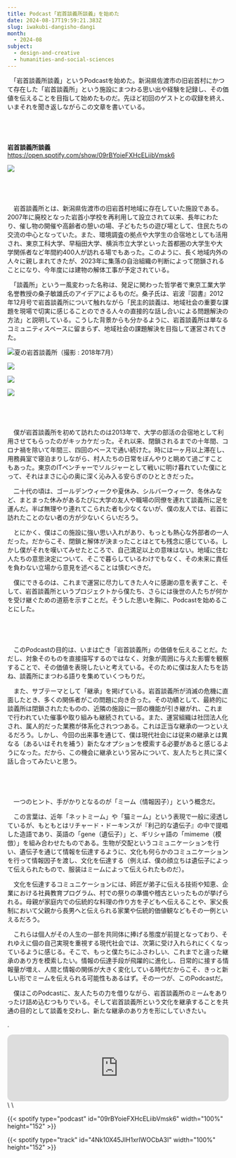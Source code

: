 ```yaml
---
title: Podcast「岩首談義所談義」を始めた
date: 2024-08-17T19:59:21.383Z
slug: iwakubi-dangisho-dangi
month:
  - 2024-08
subject:
  - design-and-creative
  - humanities-and-social-sciences
---
```

　「岩首談義所談義」というPodcastを始めた。新潟県佐渡市の旧岩首村にかつて存在した「岩首談義所」という施設にまつわる思い出や経験を記録し、その価値を伝えることを目指して始めたものだ。先ほど初回のゲストとの収録を終え、いまそれを聞き返しながらこの文章を書いている。

###### 　﻿

**岩首談義所談義**\
<https://open.spotify.com/show/09rBYoieFXHcELiibVmsk6>

![](/images/diary/iwakubi-dangisho-dangi/8.webp)

###### 　﻿

　岩首談義所とは、新潟県佐渡市の旧岩首村地域に存在していた施設である。2007年に廃校となった岩首小学校を再利用して設立されて以来、長年にわたり、催し物の開催や高齢者の憩いの場、子どもたちの遊び場として、住民たちの交流の中心となっていた。また、環境調査の拠点や大学生の合宿地としても活用され、東京工科大学、早稲田大学、横浜市立大学といった首都圏の大学生や大学関係者など年間約400人が訪れる場でもあった。このように、長く地域内外の人々に親しまれてきたが、2023年に集落の自治組織の判断によって閉鎖されることになり、今年度には建物の解体工事が予定されている。

　「談義所」という一風変わった名称は、発足に関わった哲学者で東京工業大学名誉教授の桑子敏雄氏のアイデアによるものだ。桑子氏は、岩波『図書』2012年12月号で岩首談義所について触れながら「民主的談義は、地域社会の重要な課題を現場で切実に感じることのできる人々の直接的な話し合いによる問題解決の方法」と説明している。こうした背景からも分かるように、岩首談義所は単なるコミュニティスペースに留まらず、地域社会の課題解決を目指して運営されてきた。

![夏の岩首談義所（撮影 : 2018年7月）](/images/diary/iwakubi-dangisho-dangi/9.webp)

![](/images/diary/iwakubi-dangisho-dangi/10.webp)

![](/images/diary/iwakubi-dangisho-dangi/11.webp)

![](/images/diary/iwakubi-dangisho-dangi/12.webp)

###### 　﻿

　僕が岩首談義所を初めて訪れたのは2013年で、大学の部活の合宿地として利用させてもらったのがキッカケだった。それ以来、閉鎖されるまでの十年間、コロナ禍を除いて年間三、四回のペースで通い続けた。時には一ヶ月以上滞在し、用務員室で寝泊まりしながら、村人たちの日常をぼんやりと眺めて過ごすこともあった。東京のITベンチャーでソルジャーとして戦いに明け暮れていた僕にとって、それはまさに心の奥に深く沁み入る安らぎのひとときだった。

　二十代の頃は、ゴールデンウィークや夏休み、シルバーウィーク、冬休みなど、まとまった休みがあるたびに大学の友人や職場の同僚を連れて談義所に足を運んだ。半ば無理やり連れてこられた者も少なくないが、僕の友人では、岩首に訪れたことのない者の方が少ないくらいだろう。

　とにかく、僕はこの施設に強い思い入れがあり、もっとも熱心な外部者の一人だった。だからこそ、閉鎖と解体が決まったことはとても残念に感じている。しかし僕がそれを嘆いてみせたところで、自己満足以上の意味はない。地域に住む人たちの意思決定について、そこで暮らしているわけでもなく、その未来に責任を負わない立場から意見を述べることは慎むべきだ。

　僕にできるのは、これまで運営に尽力してきた人々に感謝の意を表すこと、そして、岩首談義所というプロジェクトから僕たち、さらには後世の人たちが何かを受け継ぐための道筋を示すことだ。そうした思いを胸に、Podcastを始めることにした。

###### 　﻿

　このPodcastの目的は、いまは亡き「岩首談義所」の価値を伝えることだ。ただし、対象そのものを直接描写するのではなく、対象が周囲に与えた影響を観察することで、その価値を表現したいと考えている。そのために僕は友人たちを訪ね、談義所にまつわる語りを集めていくつもりだ。

　また、サブテーマとして「継承」を掲げている。岩首談義所が消滅の危機に直面したとき、多くの関係者がこの問題に向き合った。その功績として、最終的に談義所は閉鎖されたたものの、近隣の施設に一部の機能が引き継がれ、これまで行われていた催事や取り組みも継続されている。また、運営組織は社団法人化され、属人的だった業務が体系化されつつある。これは正当な継承の一つといえるだろう。しかし、今回の出来事を通じて、僕は現代社会には従来の継承とは異なる（あるいはそれを補う）新たなオプションを模索する必要があると感じるようになった。だから、この機会に継承という営みについて、友人たちと共に深く話し合ってみたいと思う。

###### 　﻿

　一つのヒント、手がかりとなるのが「ミーム（情報因子）」という概念だ。

　この言葉は、近年「ネットミーム」や「猫ミーム」という表現で一般に浸透しているが、もともとはリチャード・ドーキンスが『利己的な遺伝子』の中で提唱した造語であり、英語の「gene（遺伝子）」と、ギリシャ語の「mimeme（模倣）」を組み合わせたものである。生物が交配というコミュニケーションを行い、遺伝子を通じて情報を伝達するように、文化も何らかのコミュニケーションを行って情報因子を渡し、文化を伝達する（例えば、僕の顔立ちは遺伝子によって伝えられたもので、服装はミームによって伝えられたものだ）。

　文化を伝達するコミュニケーションには、師匠が弟子に伝える技術や知恵、企業における社員教育プログラム、村での祭りの準備や稽古といったものが挙げられる。母親が家庭内での伝統的な料理の作り方を子どもへ伝えることや、家父長制において父親から長男へと伝えられる家業や伝統的価値観などもその一例といえるだろう。

　これらは個人がその人生の一部を共同体に捧げる態度が前提となっており、それゆえに個の自己実現を重視する現代社会では、次第に受け入れられにくくなっているように感じる。そこで、もっと僕たちにふさわしい、これまでと違った継承のあり方を模索したい。情報の伝達手段が飛躍的に進化し、日常的に接する情報量が増え、人間と情報の関係が大きく変化している時代だからこそ、きっと新しい形でミームを伝えられる可能性もあるはず。その一つが、このPodcastだ。

　僕はこのPodcastに、友人たちの力を借りながら、岩首談義所のミームをありったけ詰め込むつもりでいる。そして岩首談義所という文化を継承することを共通の目的として談義を交わし、新たな継承のあり方を形にしていきたい。

.﻿

<iframe style="border-radius:12px" src="https://open.spotify.com/embed/show/09rBYoieFXHcELiibVmsk6?utm_source=generator" width="100%" height="152" frameBorder="0" allowfullscreen="" allow="autoplay; clipboard-write; encrypted-media; fullscreen; picture-in-picture" loading="lazy"></iframe>\
\

{{< spotify type="podcast" id="09rBYoieFXHcELiibVmsk6" width="100%" height="152" >}}

{{< spotify type="track" id="4Nk10X45JIH1xrIWOCbA3I" width="100%" height="152" >}}